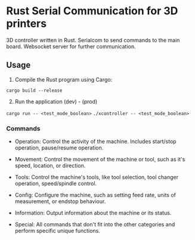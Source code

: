 # Rust Serial Communication for 3D printers

3D controller written in Rust. Serialcom to send commands to the main board. Websocket server for further communication.

## Usage

1. Compile the Rust program using Cargo:

```cargo build --release```

2. Run the application (dev) - (prod)

```cargo run -- <test_mode_boolean>```
```./xcontroller -- <test_mode_boolean>```


### Commands

- Operation: Control the activity of the machine. Includes start/stop operation, pause/resume operation.

- Movement: Control the movement of the machine or tool, such as it's speed, location, or direction.

- Tools: Control the machine's tools, like tool selection, tool changer operation, speed/spindle control.

- Config: Configure the machine, such as setting feed rate, units of measurement, or endstop behaviour.

- Information: Output information about the machine or its status.

- Special: All commands that don't fit into the other categories and perform specific unique functions.